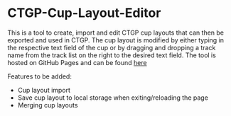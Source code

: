 # CTGP-Cup-Layout-Editor
This is a tool to create, import and edit CTGP cup layouts that can then be exported and used in CTGP.
The cup layout is modified by either typing in the respective text field of the cup or by dragging and dropping a track name from the track list on the right to the desired text field.
The tool is hosted on GitHub Pages and can be found [here](https://forgottenice.github.io/CTGP-Cup-Layout-Editor)

Features to be added:
- Cup layout import
- Save cup layout to local storage when exiting/reloading the page
- Merging cup layouts
